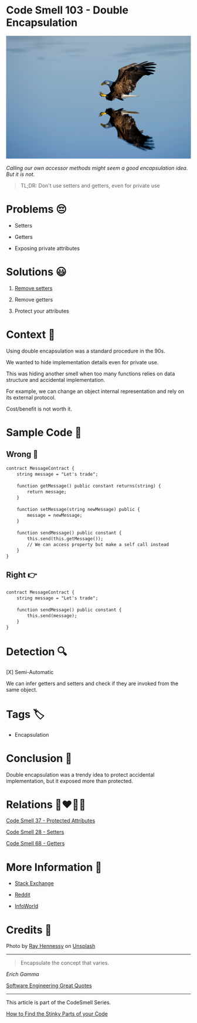 # Code Smell 103 - Double Encapsulation

![Code Smell 103 - Double Encapsulation](Code%20Smell%20103%20-%20Double%20Encapsulation.jpg)

*Calling our own accessor methods might seem a good encapsulation idea. But it is not.*

> TL;DR: Don't use setters and getters, even for private use

# Problems 😔 

- Setters

- Getters

- Exposing private attributes

# Solutions 😃

1. [Remove setters](https://github.com/mcsee/Software-Design-Articles/tree/main/Articles/Refactorings/Refactoring%20001%20-%20Remove%20Setters/readme.md)

2. Remove getters

3. Protect your attributes

# Context 💬

Using double encapsulation was a standard procedure in the 90s.

We wanted to hide implementation details even for private use.

This was hiding another smell when too many functions relies on data structure and accidental implementation.

For example, we can change an object internal representation and rely on its external protocol.

Cost/benefit is not worth it.

# Sample Code 📖

## Wrong 🚫

<!-- [Gist Url](https://gist.github.com/mcsee/6f91efd52401b93f91322f20ab6d3aab) -->

```solidity
contract MessageContract {
    string message = "Let's trade";
    
    function getMessage() public constant returns(string) {
        return message;
    }
    
    function setMessage(string newMessage) public {
        message = newMessage;
    }
    
    function sendMessage() public constant {
        this.send(this.getMessage());
        // We can access property but make a self call instead
    }
}
```

## Right 👉

<!-- [Gist Url](https://gist.github.com/mcsee/91d0aa627815f79d471fa79150c5dc9b) -->

```solidity
contract MessageContract {
    string message = "Let's trade";
        
    function sendMessage() public constant {
        this.send(message);
    }
}
```

# Detection 🔍

[X] Semi-Automatic

We can infer getters and setters and check if they are invoked from the same object.

# Tags 🏷️

- Encapsulation

# Conclusion 🏁

Double encapsulation was a trendy idea to protect accidental implementation, but it exposed more than protected.

# Relations 👩‍❤️‍💋‍👨

[Code Smell 37 - Protected Attributes](https://github.com/mcsee/Software-Design-Articles/tree/main/Articles/Code%20Smells/Code%20Smell%2037%20-%20Protected%20Attributes/readme.md)

[Code Smell 28 - Setters](https://github.com/mcsee/Software-Design-Articles/tree/main/Articles/Code%20Smells/Code%20Smell%2028%20-%20Setters/readme.md)

[Code Smell 68 - Getters](https://github.com/mcsee/Software-Design-Articles/tree/main/Articles/Code%20Smells/Code%20Smell%2068%20-%20Getters/readme.md)

# More Information 📕

- [Stack Exchange](https://softwareengineering.stackexchange.com/questions/181567/should-the-methods-of-a-class-call-its-own-getters-and-setters)

- [Reddit](https://www.reddit.com/r/java/comments/2f3flb/is_it_considered_better_practice_for_a_class_to/)

- [InfoWorld](https://www.infoworld.com/article/2073723/why-getter-and-setter-methods-are-evil.html)

# Credits 🙏

Photo by [Ray Hennessy](https://unsplash.com/@rayhennessy) on [Unsplash](https://unsplash.com/s/photos/double)
  
* * *

> Encapsulate the concept that varies.

_Erich Gamma_
 
[Software Engineering Great Quotes](https://github.com/mcsee/Software-Design-Articles/tree/main/Articles/Quotes/Software%20Engineering%20Great%20Quotes/readme.md)

* * *

This article is part of the CodeSmell Series.

[How to Find the Stinky Parts of your Code](https://github.com/mcsee/Software-Design-Articles/tree/main/Articles/Code%20Smells/How%20to%20Find%20the%20Stinky%20parts%20of%20your%20Code/readme.md)